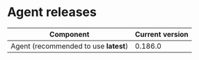 # Agent releases

| Component                             | Current version |
| ------------------------------------- | --------------- |
| Agent (recommended to use **latest**) | 0.186.0         |
